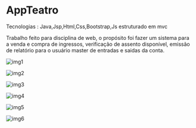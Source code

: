 # AppTeatro

Tecnologias : Java,Jsp,Html,Css,Bootstrap,Js estruturado em mvc

Trabalho feito para disciplina de web, o propósito foi fazer um sistema para a venda e compra de ingressos, verificação de assento disponível, emissão de relatório para o usuário master de entradas e saidas da conta.

![img1](https://user-images.githubusercontent.com/69693992/128951373-cd291308-ed26-4e79-b0b0-d1ae5d79e003.png)

![img2](https://user-images.githubusercontent.com/69693992/128951384-f0e62f63-7284-4527-b4b1-a965c775986d.png)

![img3](https://user-images.githubusercontent.com/69693992/128951386-b78c1933-578b-462b-8716-2ba2696e0304.png)

![img4](https://user-images.githubusercontent.com/69693992/128951393-0c796cf7-26a5-402b-a188-ccfd2ce0c627.png)

![img5](https://user-images.githubusercontent.com/69693992/128951402-983a48c7-eab7-496f-bda5-b75c468f83b1.png)

![img6](https://user-images.githubusercontent.com/69693992/128951405-cb9e5ced-804a-4b95-b3bc-a5461204afb6.png)
